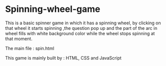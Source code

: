 # Spinning-wheel-game

This is a basic spinner game in which it has a spinning wheel, by clicking on that wheel it starts spinning ,the question pop up and the part of the arc in wheel fills with white background color while the wheel stops spinning at that moment.

The main file : spin.html

This game is mainly built by : HTML, CSS and JavaScript 
